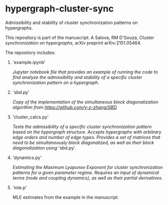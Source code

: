 # hypergraph-cluster-sync
Admissibility and stability of cluster synchronization patterns on hypergraphs.

This repository is part of the manuscript: A Salova, RM D'Souza, _Cluster synchronization on hypergraphs_, arXiv preprint arXiv:2101.05464.

The repository includes:

1. 'example.ipynb'

   _Jupyter notebook file that provides an example of running the code to find analyze the admissibility and stability of a specific cluster 
   synchronization pattern on a hypergraph._
   
2. 'sbd.py'

   _Copy of the implementation of the simultaneous block diagonalization algorithm from https://github.com/y-z-zhang/SBD._
   
3. 'cluster_calcs.py'

   _Tests the admissibility of a specific cluster synchronization pattern based on the hypergraph structure. Accepts hypergraphs with arbitrary 
   edge orders and number of edge types. Provides a set of matrices that need to be simultaneously block diagonalized, as well as their block
   diagonalization using_ 'sbd.py'.
   
4. 'dynamics.py'

   _Estimating the Maximum Lyapunov Exponent for cluster synchronization patterns for a given parameter regime. Requires an input of dynamical 
   terms (node and coupling dynamics), as well as their partial derivatives._
   
5. 'mle.p'

    MLE estimates from the example in the manuscript.
